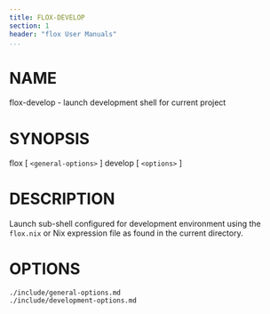 ```yaml
---
title: FLOX-DEVELOP
section: 1
header: "flox User Manuals"
...
```



# NAME

flox-develop - launch development shell for current project

# SYNOPSIS

flox [ `<general-options>` ] develop [ `<options>` ]

# DESCRIPTION

Launch sub-shell configured for development environment using the
`flox.nix` or Nix expression file as found in the current directory.

# OPTIONS

```{.include}
./include/general-options.md
./include/development-options.md
```
